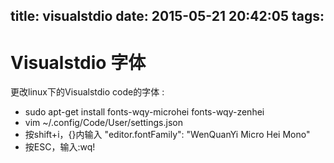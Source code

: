 title: visualstdio
date: 2015-05-21 20:42:05
tags:
---

# Visualstdio 字体

更改linux下的Visualstdio code的字体 :
 * sudo apt-get install fonts-wqy-microhei fonts-wqy-zenhei
 * vim ~/.config/Code/User/settings.json
 * 按shift+i，{}内输入 "editor.fontFamily": "WenQuanYi Micro Hei Mono"
 * 按ESC，输入:wq!